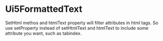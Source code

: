 # Ui5FormattedText

SetHtml methos and htmlText property will filter attributes in html tags. So use setProperty instead of setHtmlText and htmlText to include some attribute you want, such as tabindex. 
